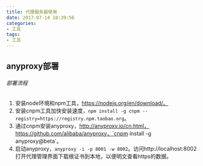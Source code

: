 ```yaml
---
title: 代理服务器使用
date: 2017-07-14 10:39:56
categories:
- 工具
tags:
- 工具
---
```


## anyproxy部署

###### 部署流程
1. 安装node环境和npm工具，https://nodejs.org/en/download/。
2. 安装cnpm工具加快安装速度，`npm install -g cnpm --registry=https://registry.npm.taobao.org`。
3. 通过cnpm安装anyproxy，http://anyproxy.io/cn.html，https://github.com/alibaba/anyproxy，`cnpm install -g anyproxy@beta`。
4. 启动anyproxy，`anyproxy -i -p 8001 -w 8002`。访问http://localhost:8002打开代理管理界面下载根证书到本地，以便明文查看https的数据。
